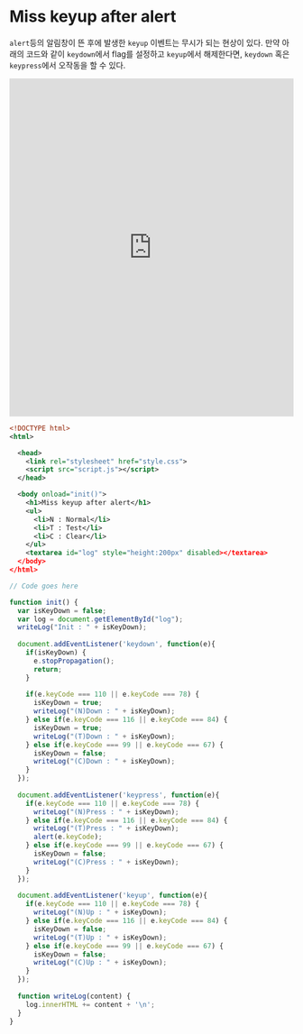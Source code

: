 # Miss keyup after alert

`alert`등의 알림창이 뜬 후에 발생한 `keyup` 이벤트는 무시가 되는 현상이 있다. 만약 아래의 코드와 같이 `keydown`에서 flag를 설정하고 `keyup`에서 해제한다면, `keydown` 혹은 `keypress`에서 오작동을 할 수 있다.

<iframe style="width: 100%; height: 600px" src="http://embed.plnkr.co/dyWNL083zBTSx7xxDySC" frameborder="0" allowfullscren="allowfullscren"></iframe>

```xml
<!DOCTYPE html>
<html>

  <head>
    <link rel="stylesheet" href="style.css">
    <script src="script.js"></script>
  </head>

  <body onload="init()">
    <h1>Miss keyup after alert</h1>
    <ul>
      <li>N : Normal</li>
      <li>T : Test</li>
      <li>C : Clear</li>
    </ul>
    <textarea id="log" style="height:200px" disabled></textarea>
  </body>
</html>
```

```javascript
// Code goes here

function init() {
  var isKeyDown = false;
  var log = document.getElementById("log");
  writeLog("Init : " + isKeyDown);
  
  document.addEventListener('keydown', function(e){
    if(isKeyDown) {
      e.stopPropagation();
      return;
    }
    
    if(e.keyCode === 110 || e.keyCode === 78) {
      isKeyDown = true;
      writeLog("(N)Down : " + isKeyDown);
    } else if(e.keyCode === 116 || e.keyCode === 84) {
      isKeyDown = true;
      writeLog("(T)Down : " + isKeyDown);
    } else if(e.keyCode === 99 || e.keyCode === 67) {
      isKeyDown = false;
      writeLog("(C)Down : " + isKeyDown);
    }
  });
  
  document.addEventListener('keypress', function(e){
    if(e.keyCode === 110 || e.keyCode === 78) {
      writeLog("(N)Press : " + isKeyDown);
    } else if(e.keyCode === 116 || e.keyCode === 84) {
      writeLog("(T)Press : " + isKeyDown);
      alert(e.keyCode);
    } else if(e.keyCode === 99 || e.keyCode === 67) {
      isKeyDown = false;
      writeLog("(C)Press : " + isKeyDown);
    }
  });
  
  document.addEventListener('keyup', function(e){
    if(e.keyCode === 110 || e.keyCode === 78) {
      writeLog("(N)Up : " + isKeyDown);
    } else if(e.keyCode === 116 || e.keyCode === 84) {
      isKeyDown = false;
      writeLog("(T)Up : " + isKeyDown);
    } else if(e.keyCode === 99 || e.keyCode === 67) {
      isKeyDown = false;
      writeLog("(C)Up : " + isKeyDown);
    }
  });
  
  function writeLog(content) {
    log.innerHTML += content + '\n';
  }
}
```